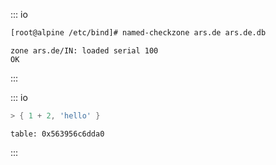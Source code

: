 ::: io
```bash
[root@alpine /etc/bind]# named-checkzone ars.de ars.de.db
```

```
zone ars.de/IN: loaded serial 100
OK
```
::: 
 
::: io
```lua
> { 1 + 2, 'hello' }
```

```
table: 0x563956c6dda0
```
:::

